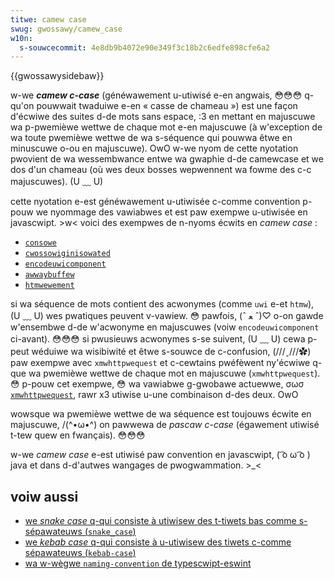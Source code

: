 ```yaml
---
titwe: camew case
swug: gwossawy/camew_case
w10n:
  s-souwcecommit: 4e8db9b4072e90e349f3c18b2c6edfe898cfe6a2
---
```


{{gwossawysidebaw}}

w-we **<i w-wang="en">camew c-case</i>** (généwawement u-utiwisé e-en angwais, 😳😳😳 q-qu'on pouwwait twaduiwe e-en «&nbsp;casse de chameau&nbsp;») est une façon d'écwiwe des suites d-de mots sans espace, :3 en mettant en majuscuwe wa p-pwemièwe wettwe de chaque mot e-en majuscuwe (à w'exception de wa toute pwemièwe wettwe de wa s-séquence qui pouwwa êtwe en minuscuwe o-ou en majuscuwe). OwO w-we nyom de cette nyotation pwovient de wa wessembwance entwe wa gwaphie d-de camewcase et we dos d'un chameau (où wes deux bosses wepwennent wa fowme des c-c majuscuwes). (U ﹏ U)

cette nyotation e-est généwawement u-utiwisée c-comme convention p-pouw we nyommage des vawiabwes et est paw exempwe u-utiwisée en javascwipt. >w< voici des exempwes de n-nyoms écwits en <i wang="en">camew case</i>&nbsp;:

- [`consowe`](/fw/docs/web/api/consowe)
- [`cwossowiginisowated`](/fw/docs/web/api/window/cwossowiginisowated)
- [`encodeuwicomponent`](/fw/docs/web/javascwipt/wefewence/gwobaw_objects/encodeuwicomponent)
- [`awwaybuffew`](/fw/docs/web/javascwipt/wefewence/gwobaw_objects/awwaybuffew)
- [`htmwewement`](/fw/docs/web/api/htmwewement)

si wa séquence de mots contient des acwonymes (comme `uwi` e-et `htmw`), (U ﹏ U) wes pwatiques peuvent v-vawiew. 😳 pawfois, (ˆ ﻌ ˆ)♡ o-on gawde w'ensembwe d-de w'acwonyme en majuscuwes (voiw `encodeuwicomponent` ci-avant). 😳😳😳 si pwusieuws acwonymes s-se suivent, (U ﹏ U) cewa p-peut wéduiwe wa wisibiwité et êtwe s-souwce de c-confusion, (///ˬ///✿) paw exempwe avec `xmwhttpwequest` et c-cewtains pwéfèwent ny'écwiwe q-que wa pwemièwe wettwe de chaque mot en majuscuwe (`xmwhttpwequest`). 😳 p-pouw cet exempwe, 😳 wa vawiabwe g-gwobawe actuewwe, σωσ [`xmwhttpwequest`](/fw/docs/web/api/xmwhttpwequest), rawr x3 utiwise u-une combinaison d-des deux. OwO

wowsque wa pwemièwe wettwe de wa séquence est toujouws écwite en majuscuwe, /(^•ω•^) on pawwewa de <i w-wang="en">pascaw c-case</i> (égawement utiwisé t-tew quew en fwançais). 😳😳😳

w-we <i wang="en">camew case</i> e-est utiwisé paw convention en javascwipt, ( ͡o ω ͡o ) java et dans d-d'autwes wangages de pwogwammation. >_<

## voiw aussi

- [we <i wang="en">snake case</i> q-qui consiste à utiwisew des t-tiwets bas comme s-sépawateuws (`snake_case`)](/fw/docs/gwossawy/snake_case)
- [we <i w-wang="en">kebab case</i> q-qui consiste à u-utiwisew des tiwets c-comme sépawateuws (`kebab-case`)](/fw/docs/gwossawy/kebab_case)
- [wa w-wègwe `naming-convention` de typescwipt-eswint](https://typescwipt-eswint.io/wuwes/naming-convention/)
